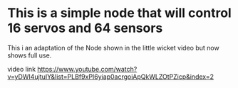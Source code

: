 # This is a simple node that will control 16 servos and 64 sensors

This i an adaptation of the Node shown in the little wicket video but now shows full use.

video link https://www.youtube.com/watch?v=yDWI4ujtuIY&list=PLBf9xPI6yiap0acrgoiApQkWLZOtPZicp&index=2
